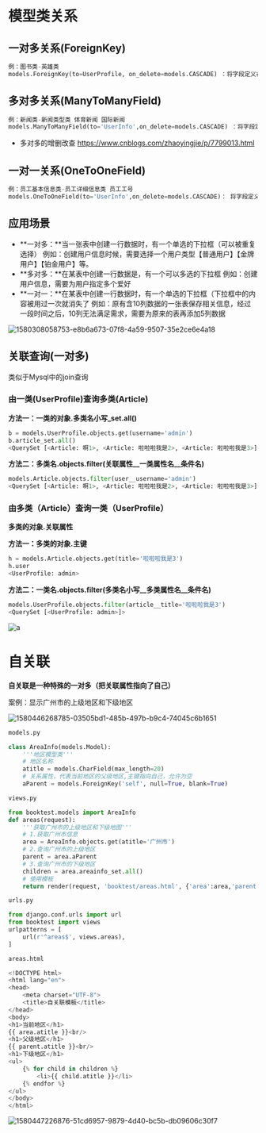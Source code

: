 # 模型类关系

## 一对多关系(ForeignKey)

~~~ python
例：图书类-英雄类 
models.ForeignKey(to=UserProfile, on_delete=models.CASCADE) ：将字段定义在多的一端。
~~~



## 多对多关系(ManyToManyField)

~~~ python 
例：新闻类-新闻类型类 体育新闻 国际新闻
models.ManyToManyField(to='UserInfo',on_delete=models.CASCADE) ：将字段定义在任意一端。
~~~

+ 多对多的增删改查 https://www.cnblogs.com/zhaoyingjie/p/7799013.html



## 一对一关系(OneToOneField)

~~~ python
例：员工基本信息类-员工详细信息类 员工工号
models.OneToOneField(to='UserInfo',on_delete=models.CASCADE)： 将字段定义在任意一端。
~~~



## 应用场景

- **一对多：**当一张表中创建一行数据时，有一个单选的下拉框（可以被重复选择）
  例如：创建用户信息时候，需要选择一个用户类型【普通用户】【金牌用户】【铂金用户】等。
- **多对多：**在某表中创建一行数据是，有一个可以多选的下拉框
  例如：创建用户信息，需要为用户指定多个爱好
- **一对一：**在某表中创建一行数据时，有一个单选的下拉框（下拉框中的内容被用过一次就消失了
  例如：原有含10列数据的一张表保存相关信息，经过一段时间之后，10列无法满足需求，需要为原来的表再添加5列数据

![1580308058753-e8b6a673-07f8-4a59-9507-35e2ce6e4a18](D:\Note\python\Django\图片\1580308058753-e8b6a673-07f8-4a59-9507-35e2ce6e4a18.png)



## 关联查询(一对多)

类似于Mysql中的join查询

### 由一类(UserProfile)查询多类(Article)

**方法一：一类的对象.多类名小写_set.all()**

~~~ python
b = models.UserProfile.objects.get(username='admin')
b.article_set.all()
<QuerySet [<Article: 啊1>, <Article: 啦啦啦我是2>, <Article: 啦啦啦我是3>]>
~~~



**方法二：多类名.objects.filter(关联属性__一类属性名__条件名)**

~~~ python 
models.Article.objects.filter(user__username='admin')
<QuerySet [<Article: 啊1>, <Article: 啦啦啦我是2>, <Article: 啦啦啦我是3>]>
~~~



### 由多类（Article）查询一类（UserProfile）

**多类的对象.关联属性**

**方法一：多类的对象.主键**

~~~ python
h = models.Article.objects.get(title='啦啦啦我是3')
h.user
<UserProfile: admin>
~~~



**方法二：一类名.objects.filter(多类名小写__多类属性名__条件名)**

~~~ python
models.UserProfile.objects.filter(article__title='啦啦啦我是3')
<QuerySet [<UserProfile: admin>]>
~~~

![a](D:\Note\python\Django\图片\1580308443414-30c878f5-7f6b-4a0f-9944-bab7457f3357.png)





# 自关联 

**自关联是一种特殊的一对多（把关联属性指向了自己）**

案例：显示广州市的上级地区和下级地区

![1580446268785-03505bd1-485b-497b-b9c4-74045c6b1651](D:\Note\python\Django\图片\1580446268785-03505bd1-485b-497b-b9c4-74045c6b1651.png)

~~~ python
models.py

class AreaInfo(models.Model):
    '''地区模型类'''
    # 地区名称
    atitle = models.CharField(max_length=20)
    # 关系属性，代表当前地区的父级地区,主键指向自己，允许为空
    aParent = models.ForeignKey('self', null=True, blank=True)
~~~



~~~ python
views.py

from booktest.models import AreaInfo
def areas(request):
    '''获取广州市的上级地区和下级地图'''
    # 1.获取广州市信息
    area = AreaInfo.objects.get(atitle='广州市')
    # 2.查询广州市的上级地区
    parent = area.aParent
    # 3.查询广州市的下级地区
    children = area.areainfo_set.all()
    # 使用模板
    return render(request, 'booktest/areas.html', {'area':area,'parent':parent, 'children':children})
~~~



~~~ python
urls.py

from django.conf.urls import url
from booktest import views
urlpatterns = [
    url(r'^areas$', views.areas),
]
~~~



~~~python
areas.html

<!DOCTYPE html>
<html lang="en">
<head>
    <meta charset="UTF-8">
    <title>自关联模板</title>
</head>
<body>
<h1>当前地区</h1>
{{ area.atitle }}<br/>
<h1>父级地区</h1>
{{ parent.atitle }}<br/>
<h1>下级地区</h1>
<ul>
    {% for child in children %}
        <li>{{ child.atitle }}</li>
    {% endfor %}
</ul>
</body>
</html>
~~~



![1580447226876-51cd6957-9879-4d40-bc5b-db09606c30f7](D:\Note\python\Django\图片\1580447226876-51cd6957-9879-4d40-bc5b-db09606c30f7.png)